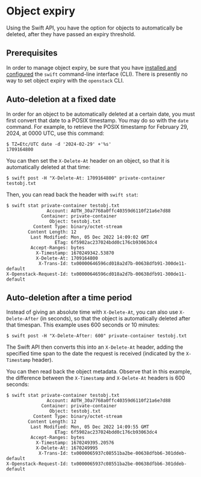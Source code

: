 # Object expiry

Using the Swift API, you have the option for objects to automatically
be deleted, after they have passed an expiry threshold.


## Prerequisites

In order to manage object expiry, be sure that you have [installed and
configured](../) the `swift` command-line interface (CLI). There is
presently no way to set object expiry with the `openstack` CLI.


## Auto-deletion at a fixed date

In order for an object to be automatically deleted at a certain date,
you must first convert that date to a POSIX timestamp. You may do so
with the `date` command. For example, to retrieve the POSIX timestamp
for February 29, 2024, at 0000 UTC, use this command:

```console
$ TZ=Etc/UTC date -d '2024-02-29' +'%s'
1709164800
```

You can then set the `X-Delete-At` header on an object, so that it is
automatically deleted at that time:

```console
$ swift post -H "X-Delete-At: 1709164800" private-container testobj.txt

```

Then, you can read back the header with `swift stat`:

```console
$ swift stat private-container testobj.txt
               Account: AUTH_30a7768a0ffc40359d6110f21a6e7d88
             Container: private-container
                Object: testobj.txt
          Content Type: binary/octet-stream
        Content Length: 12
         Last Modified: Mon, 05 Dec 2022 14:09:02 GMT
                  ETag: 6f5902ac237024bdd0c176cb93063dc4
         Accept-Ranges: bytes
           X-Timestamp: 1670249342.53870
           X-Delete-At: 1709164800
            X-Trans-Id: tx00000646596cd018a2d7b-00638dfb91-300de11-default
X-Openstack-Request-Id: tx00000646596cd018a2d7b-00638dfb91-300de11-default
```


## Auto-deletion after a time period

Instead of giving an absolute time with `X-Delete-At`, you can also
use `X-Delete-After` (in seconds), so that the object is automatically
deleted after that timespan. This example uses 600 seconds or
10 minutes:

```console
$ swift post -H "X-Delete-After: 600" private-container testobj.txt

```

The Swift API then converts this into an `X-Delete-At` header, adding
the specified time span to the date the request is received (indicated
by the `X-Timestamp` header).

You can then read back the object metadata. Observe that in this
example, the difference between the `X-Timestamp` and `X-Delete-At`
headers is 600 seconds:

```console
$ swift stat private-container testobj.txt
               Account: AUTH_30a7768a0ffc40359d6110f21a6e7d88
             Container: private-container
                Object: testobj.txt
          Content Type: binary/octet-stream
        Content Length: 12
         Last Modified: Mon, 05 Dec 2022 14:09:55 GMT
                  ETag: 6f5902ac237024bdd0c176cb93063dc4
         Accept-Ranges: bytes
           X-Timestamp: 1670249395.20576
           X-Delete-At: 1670249995
            X-Trans-Id: tx0000065937c08551ba2be-00638dfbb6-301ddeb-default
X-Openstack-Request-Id: tx0000065937c08551ba2be-00638dfbb6-301ddeb-default
```
